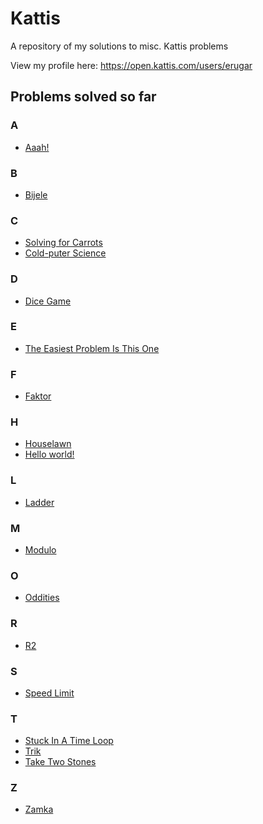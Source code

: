 # Kattis
A repository of my solutions to misc. Kattis problems

View my profile here: https://open.kattis.com/users/erugar

## Problems solved so far

### A
* [Aaah!](https://open.kattis.com/problems/aaah)
### B
* [Bijele](https://open.kattis.com/problems/bijele)
### C
* [Solving for Carrots](https://open.kattis.com/problems/carrots)
* [Cold-puter Science](https://open.kattis.com/problems/cold)
### D
* [Dice Game](https://open.kattis.com/problems/dicegame)
### E
* [The Easiest Problem Is This One](https://open.kattis.com/problems/easiest)
### F
* [Faktor](https://open.kattis.com/problems/faktor)
### H
* [Houselawn](https://open.kattis.com/problems/houselawn)
* [Hello world!](https://open.kattis.com/problems/hello)
### L
* [Ladder](https://open.kattis.com/problems/ladder)
### M
* [Modulo](https://open.kattis.com/problems/modulo)
### O
* [Oddities](https://open.kattis.com/problems/oddities)
### R
* [R2](https://open.kattis.com/problems/r2)
### S
* [Speed Limit](https://open.kattis.com/problems/speedlimit)
### T
* [Stuck In A Time Loop](https://open.kattis.com/problems/timeloop)
* [Trik](https://open.kattis.com/problems/trik)
* [Take Two Stones](https://open.kattis.com/problems/twostones)
### Z
* [Zamka](https://open.kattis.com/problems/zamka)
